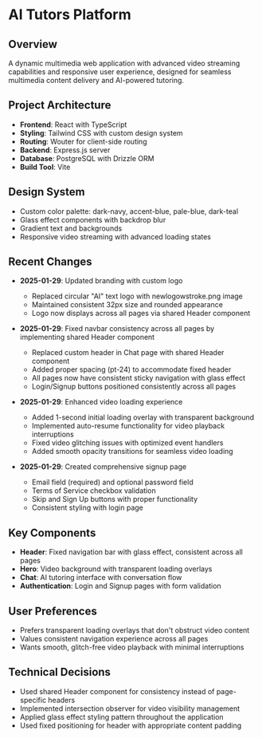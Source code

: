 # AI Tutors Platform

## Overview
A dynamic multimedia web application with advanced video streaming capabilities and responsive user experience, designed for seamless multimedia content delivery and AI-powered tutoring.

## Project Architecture
- **Frontend**: React with TypeScript
- **Styling**: Tailwind CSS with custom design system
- **Routing**: Wouter for client-side routing
- **Backend**: Express.js server
- **Database**: PostgreSQL with Drizzle ORM
- **Build Tool**: Vite

## Design System
- Custom color palette: dark-navy, accent-blue, pale-blue, dark-teal
- Glass effect components with backdrop blur
- Gradient text and backgrounds
- Responsive video streaming with advanced loading states

## Recent Changes
- **2025-01-29**: Updated branding with custom logo
  - Replaced circular "AI" text logo with newlogowstroke.png image
  - Maintained consistent 32px size and rounded appearance
  - Logo now displays across all pages via shared Header component

- **2025-01-29**: Fixed navbar consistency across all pages by implementing shared Header component
  - Replaced custom header in Chat page with shared Header component
  - Added proper spacing (pt-24) to accommodate fixed header
  - All pages now have consistent sticky navigation with glass effect
  - Login/Signup buttons positioned consistently across all pages

- **2025-01-29**: Enhanced video loading experience
  - Added 1-second initial loading overlay with transparent background
  - Implemented auto-resume functionality for video playback interruptions
  - Fixed video glitching issues with optimized event handlers
  - Added smooth opacity transitions for seamless video loading

- **2025-01-29**: Created comprehensive signup page
  - Email field (required) and optional password field
  - Terms of Service checkbox validation
  - Skip and Sign Up buttons with proper functionality
  - Consistent styling with login page

## Key Components
- **Header**: Fixed navigation bar with glass effect, consistent across all pages
- **Hero**: Video background with transparent loading overlays
- **Chat**: AI tutoring interface with conversation flow
- **Authentication**: Login and Signup pages with form validation

## User Preferences
- Prefers transparent loading overlays that don't obstruct video content
- Values consistent navigation experience across all pages
- Wants smooth, glitch-free video playback with minimal interruptions

## Technical Decisions
- Used shared Header component for consistency instead of page-specific headers
- Implemented intersection observer for video visibility management
- Applied glass effect styling pattern throughout the application
- Used fixed positioning for header with appropriate content padding